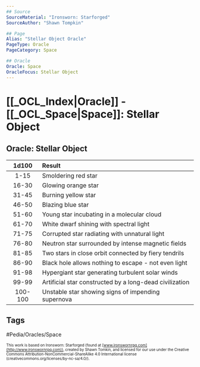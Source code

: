 ```yaml
---
## Source
SourceMaterial: "Ironsworn: Starforged"
SourceAuthor: "Shawn Tompkin"

## Page
Alias: "Stellar Object Oracle"
PageType: Oracle
PageCategory: Space

## Oracle
Oracle: Space
OracleFocus: Stellar Object
---
```

# [[_OCL_Index|Oracle]] - [[_OCL_Space|Space]]: Stellar Object
## Oracle: Stellar Object
| 1d100 | Result |
|:----:|:-------|
| 1-15 | Smoldering red star |
| 16-30 | Glowing orange star |
| 31-45 | Burning yellow star |
| 46-50 | Blazing blue star |
| 51-60 | Young star incubating in a molecular cloud |
| 61-70 | White dwarf shining with spectral light |
| 71-75 | Corrupted star radiating with unnatural light |
| 76-80 | Neutron star surrounded by intense magnetic fields |
| 81-85 | Two stars in close orbit connected by fiery tendrils |
| 86-90 | Black hole allows nothing to escape - not even light |
| 91-98 | Hypergiant star generating turbulent solar winds |
| 99-99 | Artificial star constructed by a long-dead civilization |
| 100-100 | Unstable star showing signs of impending supernova |

## Tags
#Pedia/Oracles/Space 

<font size=-2>This work is based on Ironsworn: Starforged (found at [www.ironswornrpg.com](http://www.ironswornrpg.com)), created by Shawn Tomkin, and licensed for our use under the Creative Commons Attribution-NonCommercial-ShareAlike 4.0 International license  (creativecommons.org/licenses/by-nc-sa/4.0/).</font>